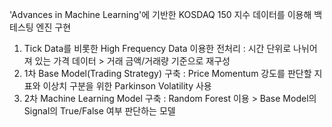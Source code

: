 'Advances in Machine Learning'에 기반한 KOSDAQ 150 지수 데이터를 이용해 백테스팅 엔진 구현

1. Tick Data를 비롯한 High Frequency Data 이용한 전처리 : 시간 단위로 나뉘어져 있는 가격 데이터 > 거래 금액/거래량 기준으로 재구성
2. 1차 Base Model(Trading Strategy) 구축 : Price Momentum 강도를 판단할 지표와 이상치 구분을 위한 Parkinson Volatility 사용
3. 2차 Machine Learning Model 구축 : Random Forest 이용 > Base Model의 Signal의 True/False 여부 판단하는 모델
